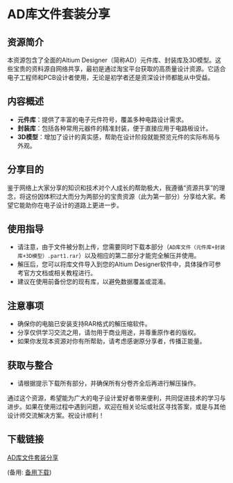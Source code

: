 # AD库文件套装分享

## 资源简介
本资源包含了全面的Altium Designer（简称AD）元件库、封装库及3D模型。这些宝贵的资料源自网络共享，最初是通过淘宝平台获取的高质量设计资源。它适合电子工程师和PCB设计者使用，无论是初学者还是资深设计师都能从中受益。

## 内容概述
- **元件库**：提供了丰富的电子元件符号，覆盖多种电路设计需求。
- **封装库**：包括各种常用元器件的精准封装，便于直接应用于电路板设计。
- **3D模型**：增加了设计的真实感，帮助在设计阶段就能预览元件的实际布局与外观。

## 分享目的
鉴于网络上大家分享的知识和技术对个人成长的帮助极大，我遵循“资源共享”的理念，将这份因体积过大而分为两部分的宝贵资源（此为第一部分）分享给大家。希望它能助你在电子设计的道路上更进一步。

## 使用指导
- 请注意，由于文件被分割上传，您需要同时下载本部分（`AD库文件（元件库+封装库+3D模型）.part1.rar`）以及相应的第二部分才能完全解压并使用。
- 解压后，您可以将库文件导入到您的Altium Designer软件中，具体操作可参考官方文档或相关教程进行。
- 建议在使用前备份您的现有库，以避免数据覆盖或混淆。

## 注意事项
- 确保你的电脑已安装支持RAR格式的解压缩软件。
- 分享仅供学习交流之用，请勿用于商业用途，并尊重原作者的版权。
- 如果你发现本资源对你有所帮助，请考虑感谢原分享者，传播正能量。

## 获取与整合
- 请根据提示下载所有部分，并确保所有分卷齐全后再进行解压操作。

通过这个资源，希望能为广大的电子设计爱好者带来便利，共同促进技术的学习与进步。如果在使用过程中遇到问题，欢迎在相关论坛或社区寻找答案，或是与其他设计师交流解决方案。祝设计顺利！

## 下载链接
[AD库文件套装分享](https://pan.quark.cn/s/b7a86da9d46b) 

(备用: [备用下载](https://pan.baidu.com/s/1cH2ntxxsvJrOpCFOoWrq2Q?pwd=1234))
